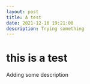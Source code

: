 ```yaml
---
layout: post
title: A test
date: 2021-12-16 19:21:00
description: Trying something
---
```


# this is a test

Adding some description
